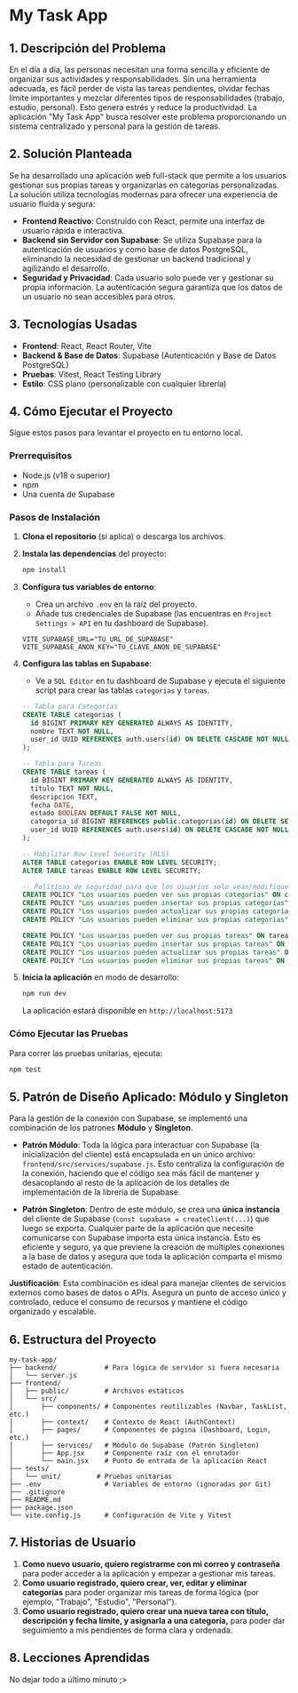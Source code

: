 # My Task App

## 1. Descripción del Problema

En el día a día, las personas necesitan una forma sencilla y eficiente de organizar sus actividades y responsabilidades. Sin una herramienta adecuada, es fácil perder de vista las tareas pendientes, olvidar fechas límite importantes y mezclar diferentes tipos de responsabilidades (trabajo, estudio, personal). Esto genera estrés y reduce la productividad. La aplicación "My Task App" busca resolver este problema proporcionando un sistema centralizado y personal para la gestión de tareas.

## 2. Solución Planteada

Se ha desarrollado una aplicación web full-stack que permite a los usuarios gestionar sus propias tareas y organizarlas en categorías personalizadas. La solución utiliza tecnologías modernas para ofrecer una experiencia de usuario fluida y segura:

- **Frontend Reactivo**: Construido con React, permite una interfaz de usuario rápida e interactiva.
- **Backend sin Servidor con Supabase**: Se utiliza Supabase para la autenticación de usuarios y como base de datos PostgreSQL, eliminando la necesidad de gestionar un backend tradicional y agilizando el desarrollo.
- **Seguridad y Privacidad**: Cada usuario solo puede ver y gestionar su propia información. La autenticación segura garantiza que los datos de un usuario no sean accesibles para otros.

## 3. Tecnologías Usadas

- **Frontend**: React, React Router, Vite
- **Backend & Base de Datos**: Supabase (Autenticación y Base de Datos PostgreSQL)
- **Pruebas**: Vitest, React Testing Library
- **Estilo**: CSS plano (personalizable con cualquier librería)

## 4. Cómo Ejecutar el Proyecto

Sigue estos pasos para levantar el proyecto en tu entorno local.

### Prerrequisitos

- Node.js (v18 o superior)
- npm
- Una cuenta de Supabase

### Pasos de Instalación

1.  **Clona el repositorio** (si aplica) o descarga los archivos.

2.  **Instala las dependencias** del proyecto:
    ```bash
    npm install
    ```

3.  **Configura tus variables de entorno**:
    - Crea un archivo `.env` en la raíz del proyecto.
    - Añade tus credenciales de Supabase (las encuentras en `Project Settings > API` en tu dashboard de Supabase).
    ```
    VITE_SUPABASE_URL="TU_URL_DE_SUPABASE"
    VITE_SUPABASE_ANON_KEY="TU_CLAVE_ANON_DE_SUPABASE"
    ```

4.  **Configura las tablas en Supabase**:
    - Ve a `SQL Editor` en tu dashboard de Supabase y ejecuta el siguiente script para crear las tablas `categorias` y `tareas`.

    ```sql
    -- Tabla para Categorías
    CREATE TABLE categorias (
      id BIGINT PRIMARY KEY GENERATED ALWAYS AS IDENTITY,
      nombre TEXT NOT NULL,
      user_id UUID REFERENCES auth.users(id) ON DELETE CASCADE NOT NULL
    );

    -- Tabla para Tareas
    CREATE TABLE tareas (
      id BIGINT PRIMARY KEY GENERATED ALWAYS AS IDENTITY,
      titulo TEXT NOT NULL,
      descripcion TEXT,
      fecha DATE,
      estado BOOLEAN DEFAULT FALSE NOT NULL,
      categoria_id BIGINT REFERENCES public.categorias(id) ON DELETE SET NULL,
      user_id UUID REFERENCES auth.users(id) ON DELETE CASCADE NOT NULL
    );

    -- Habilitar Row Level Security (RLS)
    ALTER TABLE categorias ENABLE ROW LEVEL SECURITY;
    ALTER TABLE tareas ENABLE ROW LEVEL SECURITY;

    -- Políticas de seguridad para que los usuarios solo vean/modifiquen sus propios datos
    CREATE POLICY "Los usuarios pueden ver sus propias categorías" ON categorias FOR SELECT USING (auth.uid() = user_id);
    CREATE POLICY "Los usuarios pueden insertar sus propias categorías" ON categorias FOR INSERT WITH CHECK (auth.uid() = user_id);
    CREATE POLICY "Los usuarios pueden actualizar sus propias categorías" ON categorias FOR UPDATE USING (auth.uid() = user_id);
    CREATE POLICY "Los usuarios pueden eliminar sus propias categorías" ON categorias FOR DELETE USING (auth.uid() = user_id);

    CREATE POLICY "Los usuarios pueden ver sus propias tareas" ON tareas FOR SELECT USING (auth.uid() = user_id);
    CREATE POLICY "Los usuarios pueden insertar sus propias tareas" ON tareas FOR INSERT WITH CHECK (auth.uid() = user_id);
    CREATE POLICY "Los usuarios pueden actualizar sus propias tareas" ON tareas FOR UPDATE USING (auth.uid() = user_id);
    CREATE POLICY "Los usuarios pueden eliminar sus propias tareas" ON tareas FOR DELETE USING (auth.uid() = user_id);
    ```

5.  **Inicia la aplicación** en modo de desarrollo:
    ```bash
    npm run dev
    ```
    La aplicación estará disponible en `http://localhost:5173`

### Cómo Ejecutar las Pruebas

Para correr las pruebas unitarias, ejecuta:
```bash
npm test
```

## 5. Patrón de Diseño Aplicado: Módulo y Singleton

Para la gestión de la conexión con Supabase, se implementó una combinación de los patrones **Módulo** y **Singleton**.

-   **Patrón Módulo**: Toda la lógica para interactuar con Supabase (la inicialización del cliente) está encapsulada en un único archivo: `frontend/src/services/supabase.js`. Esto centraliza la configuración de la conexión, haciendo que el código sea más fácil de mantener y desacoplando al resto de la aplicación de los detalles de implementación de la librería de Supabase.

-   **Patrón Singleton**: Dentro de este módulo, se crea una **única instancia** del cliente de Supabase (`const supabase = createClient(...)`) que luego se exporta. Cualquier parte de la aplicación que necesite comunicarse con Supabase importa esta única instancia. Esto es eficiente y seguro, ya que previene la creación de múltiples conexiones a la base de datos y asegura que toda la aplicación comparta el mismo estado de autenticación.

**Justificación**: Esta combinación es ideal para manejar clientes de servicios externos como bases de datos o APIs. Asegura un punto de acceso único y controlado, reduce el consumo de recursos y mantiene el código organizado y escalable.

## 6. Estructura del Proyecto

```
my-task-app/
├── backend/            # Para lógica de servidor si fuera necesaria
│   └── server.js
├── frontend/
│   ├── public/         # Archivos estáticos
│   └── src/
│       ├── components/ # Componentes reutilizables (Navbar, TaskList, etc.)
│       ├── context/    # Contexto de React (AuthContext)
│       ├── pages/      # Componentes de página (Dashboard, Login, etc.)
│       ├── services/   # Módulo de Supabase (Patrón Singleton)
│       ├── App.jsx     # Componente raíz con el enrutador
│       └── main.jsx    # Punto de entrada de la aplicación React
├── tests/
│   └── unit/         # Pruebas unitarias
├── .env                # Variables de entorno (ignoradas por Git)
├── .gitignore
├── README.md          
├── package.json
└── vite.config.js      # Configuración de Vite y Vitest
```

## 7. Historias de Usuario

1.  **Como nuevo usuario, quiero registrarme con mi correo y contraseña** para poder acceder a la aplicación y empezar a gestionar mis tareas.
2.  **Como usuario registrado, quiero crear, ver, editar y eliminar categorías** para poder organizar mis tareas de forma lógica (por ejemplo, "Trabajo", "Estudio", "Personal").
3.  **Como usuario registrado, quiero crear una nueva tarea con título, descripción y fecha límite, y asignarla a una categoría,** para poder dar seguimiento a mis pendientes de forma clara y ordenada.

## 8. Lecciones Aprendidas
No dejar todo a último minuto ;>

